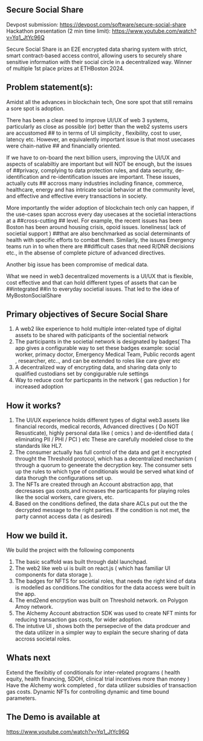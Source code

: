 ## Secure Social Share

Devpost submission: https://devpost.com/software/secure-social-share
Hackathon presentation (2 min time limit): https://www.youtube.com/watch?v=Yq1_JtYc96Q

Secure Social Share is an E2E encrypted data sharing system with strict, smart contract-based access control, allowing users to securely share sensitive information with their social circle in a decentralized way. 
Winner of multiple 1st place prizes at ETHBoston 2024.

## Problem statement(s): 

Amidst all the advances in blockchain tech, One sore spot that still remains a sore spot is adoption. 

There has been a clear need to improve UI/UX of web 3 systems, particularly as close as possible (or) better than the web2 systems users are accustomed ## to in terms of UI simplicity , flexibility, cost to user, latency etc. However, an equivalently important issue is that most usecases were chain-native ## and financially oriented. 

If we have to on-board the next billion users, improving the UI/UX and aspects of scalabiltiy are important but  will NOT be enough, but the issues of ##privacy, complying to data protection rules, and data security, de-identification and re-identification issues are important. These issues, actually cuts ## accross many industries including finance, commerce, healthcare, energy and has intricate social behavior at the community level, and effective and effective every transactions in society.

More importantly the wider adoption of blockchain tech only can happen, if the use-cases span accross every day usecases at the societial interactions at a ##cross-cutting ## level. For example, the recent issues has been Boston has been around housing crisis, opoid issues. loneliness( lack of societial support ) ##that are also benchmarked as social determinants of health with specific efforts to combat them. Similarly, the issues Emergency teams run in to when there are ##difficult cases that need R/DNR decisions etc., in the absense of complete picture of advanced directives.

Another big issue has been compromise of medical data.

What we need in web3 decentralized movements is a UI/UX that is flexible, cost effective and that can hold different types of assets that can be ##integrated ##in to everyday societial issues. That led to the idea of MyBostonSocialShare
 
## Primary objectives of Secure Social Share

1. A web2 like experience to hold multiple inter-related type of digital assets to be shared with paticipants of the sociential network
2. The participants in the societial network is designated by badges( Tha app gives a configurable way to set these badges example: social worker, primacy doctor, Emergency Medical Team, Public records agent , researcher, etc.., and can be extended to roles like care giver etc
3. A decentralized way of encrypting data, and sharing data only to qualified custodians set by congigurable rule settings
4. Way to reduce cost for particpants in the network ( gas reduction ) for increased adoption

## How it works?

1. The UI/UX experience holds different types of digital web3 assets like  financial records, medical records, Advanced directives ( Do NOT Resusticate), highly personal data like ( omics ) and de-identified data ( eliminating PII / PHI / PCI ) etc
   These are carefully modeled close to the standards like HL7.
2. The consumer actually has full control of the data and get it encrypted throught the Threshold protocol, which has a decentralized mechanism ( through a quorum to geneerate the decryption key. The consumer sets up the rules to which type of conditionals would be served what kind of data thorugh the configurations set up.
3. The NFTs are created through an Account abstraction app, that decresases gas costs,and increases the particapants for playing roles like the social workers, care givers, etc.
4. Based on the conditions defined, the data share ACLs put out the the decrypted message to the right parties. If the condition is not met, the party cannot access data ( as desired)

## How we build it. 

We build the project with the following components

1. The basic scaffold was built through dabl launchpad.
2. The web2 like web ui is built on react.js ( which has familiar UI components for data storage ).
3. The badges for NFTS for societial roles, that needs the right kind of data is modelled as conditions.The conditios for the data access were built in the app.
4. The end2end encrpytion was built on Threshold network. on Polygon Amoy network.
5. The Alchemy Account abstraction SDK was used to create NFT mints for reducing transaction gas costs, for wider adoption.
6. The intutive UI , shows both the persepecive of the data prodcuer and the data utilizer in a simpler way to explain the secure sharing of data accross societal roles.

## Whats next 

Extend the flexibitiy of conditionals for inter-related programs ( health equity, health financing, SDOH, clinical trial incentives more than money )
Have the Alchemy work completed , for data utilizer subsidies of transaction gas costs. 
Dynamic NFTs for controlling dynamic and time bound parameters. 


## The Demo is available at 

https://www.youtube.com/watch?v=Yq1_JtYc96Q





